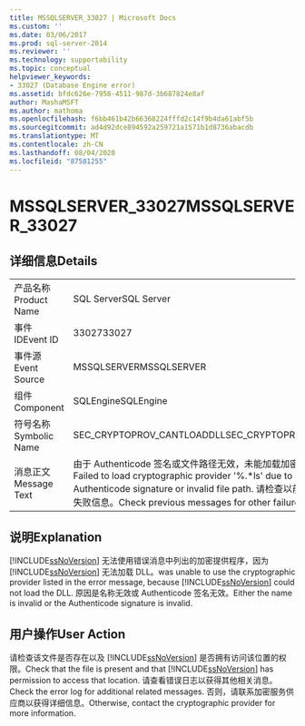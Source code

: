 ```yaml
---
title: MSSQLSERVER_33027 | Microsoft Docs
ms.custom: ''
ms.date: 03/06/2017
ms.prod: sql-server-2014
ms.reviewer: ''
ms.technology: supportability
ms.topic: conceptual
helpviewer_keywords:
- 33027 (Database Engine error)
ms.assetid: bfdc626e-7958-4511-987d-3b687824e8af
author: MashaMSFT
ms.author: mathoma
ms.openlocfilehash: f6bb461b42b66368224fffd2c14f9b4da61abf5b
ms.sourcegitcommit: ad4d92dce894592a259721a1571b1d8736abacdb
ms.translationtype: MT
ms.contentlocale: zh-CN
ms.lasthandoff: 08/04/2020
ms.locfileid: "87581255"
---
```

# <a name="mssqlserver_33027"></a><span data-ttu-id="9c25d-102">MSSQLSERVER_33027</span><span class="sxs-lookup"><span data-stu-id="9c25d-102">MSSQLSERVER_33027</span></span>
    
## <a name="details"></a><span data-ttu-id="9c25d-103">详细信息</span><span class="sxs-lookup"><span data-stu-id="9c25d-103">Details</span></span>  
  
|||  
|-|-|  
|<span data-ttu-id="9c25d-104">产品名称</span><span class="sxs-lookup"><span data-stu-id="9c25d-104">Product Name</span></span>|<span data-ttu-id="9c25d-105">SQL Server</span><span class="sxs-lookup"><span data-stu-id="9c25d-105">SQL Server</span></span>|  
|<span data-ttu-id="9c25d-106">事件 ID</span><span class="sxs-lookup"><span data-stu-id="9c25d-106">Event ID</span></span>|<span data-ttu-id="9c25d-107">33027</span><span class="sxs-lookup"><span data-stu-id="9c25d-107">33027</span></span>|  
|<span data-ttu-id="9c25d-108">事件源</span><span class="sxs-lookup"><span data-stu-id="9c25d-108">Event Source</span></span>|<span data-ttu-id="9c25d-109">MSSQLSERVER</span><span class="sxs-lookup"><span data-stu-id="9c25d-109">MSSQLSERVER</span></span>|  
|<span data-ttu-id="9c25d-110">组件</span><span class="sxs-lookup"><span data-stu-id="9c25d-110">Component</span></span>|<span data-ttu-id="9c25d-111">SQLEngine</span><span class="sxs-lookup"><span data-stu-id="9c25d-111">SQLEngine</span></span>|  
|<span data-ttu-id="9c25d-112">符号名称</span><span class="sxs-lookup"><span data-stu-id="9c25d-112">Symbolic Name</span></span>|<span data-ttu-id="9c25d-113">SEC_CRYPTOPROV_CANTLOADDLL</span><span class="sxs-lookup"><span data-stu-id="9c25d-113">SEC_CRYPTOPROV_CANTLOADDLL</span></span>|  
|<span data-ttu-id="9c25d-114">消息正文</span><span class="sxs-lookup"><span data-stu-id="9c25d-114">Message Text</span></span>|<span data-ttu-id="9c25d-115">由于 Authenticode 签名或文件路径无效，未能加载加密提供程序“%.\*ls”。</span><span class="sxs-lookup"><span data-stu-id="9c25d-115">Failed to load cryptographic provider '%.\*ls' due to an invalid Authenticode signature or invalid file path.</span></span> <span data-ttu-id="9c25d-116">请检查以前的消息，了解其他失败信息。</span><span class="sxs-lookup"><span data-stu-id="9c25d-116">Check previous messages for other failures.</span></span>|  
  
## <a name="explanation"></a><span data-ttu-id="9c25d-117">说明</span><span class="sxs-lookup"><span data-stu-id="9c25d-117">Explanation</span></span>  
 [!INCLUDE[ssNoVersion](../../includes/ssnoversion-md.md)] <span data-ttu-id="9c25d-118">无法使用错误消息中列出的加密提供程序，因为 [!INCLUDE[ssNoVersion](../../includes/ssnoversion-md.md)] 无法加载 DLL。</span><span class="sxs-lookup"><span data-stu-id="9c25d-118">was unable to use the cryptographic provider listed in the error message, because [!INCLUDE[ssNoVersion](../../includes/ssnoversion-md.md)] could not load the DLL.</span></span> <span data-ttu-id="9c25d-119">原因是名称无效或 Authenticode 签名无效。</span><span class="sxs-lookup"><span data-stu-id="9c25d-119">Either the name is invalid or the Authenticode signature is invalid.</span></span>  
  
## <a name="user-action"></a><span data-ttu-id="9c25d-120">用户操作</span><span class="sxs-lookup"><span data-stu-id="9c25d-120">User Action</span></span>  
 <span data-ttu-id="9c25d-121">请检查该文件是否存在以及 [!INCLUDE[ssNoVersion](../../includes/ssnoversion-md.md)] 是否拥有访问该位置的权限。</span><span class="sxs-lookup"><span data-stu-id="9c25d-121">Check that the file is present and that [!INCLUDE[ssNoVersion](../../includes/ssnoversion-md.md)] has permission to access that location.</span></span> <span data-ttu-id="9c25d-122">请查看错误日志以获得其他相关消息。</span><span class="sxs-lookup"><span data-stu-id="9c25d-122">Check the error log for additional related messages.</span></span> <span data-ttu-id="9c25d-123">否则，请联系加密服务供应商以获得详细信息。</span><span class="sxs-lookup"><span data-stu-id="9c25d-123">Otherwise, contact the cryptographic provider for more information.</span></span>  
  
  
